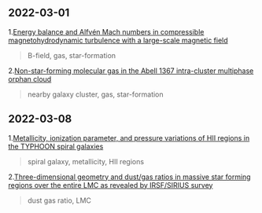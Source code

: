 ## 2022-03-01

1.[Energy balance and Alfvén Mach numbers in compressible magnetohydrodynamic turbulence with a large-scale magnetic field](https://arxiv.org/abs/2202.13020)
> B-field, gas, star-formation


2.[Non-star-forming molecular gas in the Abell 1367 intra-cluster multiphase orphan cloud](https://arxiv.org/abs/2201.11141 )
> nearby galaxy cluster, gas, star-formation

## 2022-03-08

1.[Metallicity, ionization parameter, and pressure variations of HII regions in the TYPHOON spiral galaxies](https://arxiv.org/abs/2203.02522)
> spiral galaxy, metallicity, HII regions

2.[Three-dimensional geometry and dust/gas ratios in massive star forming regions over the entire LMC as revealed by IRSF/SIRIUS survey](https://arxiv.org/abs/2203.03206)
> dust gas ratio, LMC















